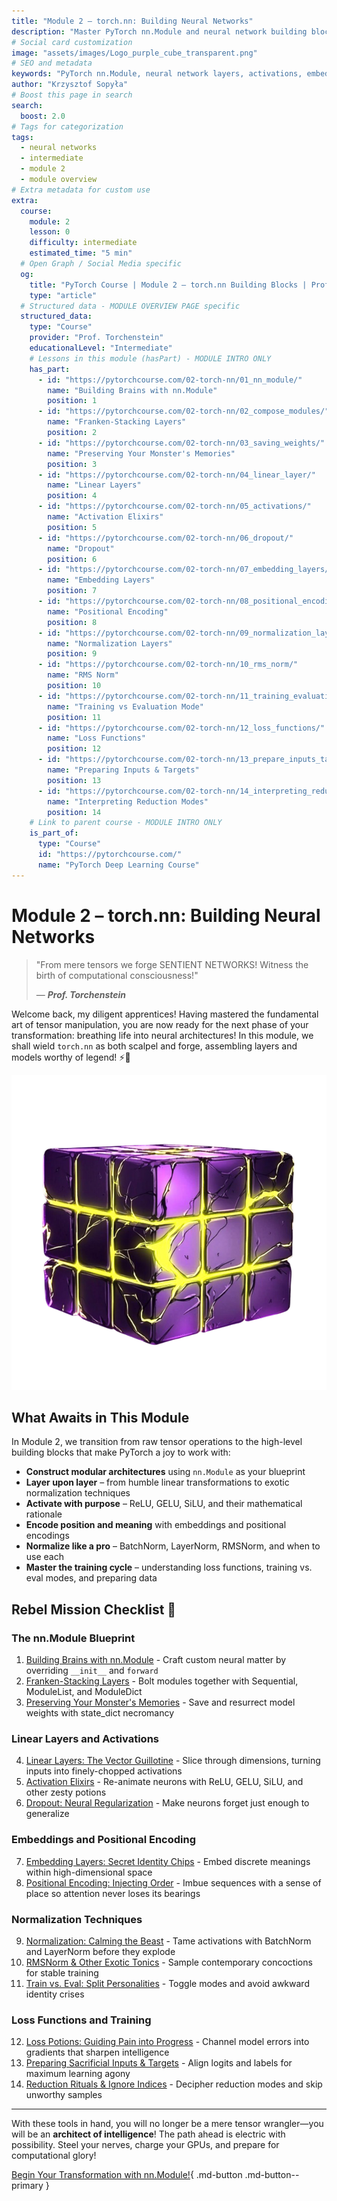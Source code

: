 ```yaml
---
title: "Module 2 – torch.nn: Building Neural Networks"
description: "Master PyTorch nn.Module and neural network building blocks including layers, activations, embeddings, and normalization techniques."
# Social card customization
image: "assets/images/Logo_purple_cube_transparent.png"
# SEO and metadata
keywords: "PyTorch nn.Module, neural network layers, activations, embeddings, normalization, PyTorch building blocks"
author: "Krzysztof Sopyła"
# Boost this page in search
search:
  boost: 2.0
# Tags for categorization
tags:
  - neural networks
  - intermediate
  - module 2
  - module overview
# Extra metadata for custom use
extra:
  course:
    module: 2
    lesson: 0
    difficulty: intermediate
    estimated_time: "5 min"
  # Open Graph / Social Media specific
  og:
    title: "PyTorch Course | Module 2 – torch.nn Building Blocks | Prof. Torchenstein's Lab"
    type: "article"
  # Structured data - MODULE OVERVIEW PAGE specific
  structured_data:
    type: "Course"
    provider: "Prof. Torchenstein"
    educationalLevel: "Intermediate"
    # Lessons in this module (hasPart) - MODULE INTRO ONLY
    has_part:
      - id: "https://pytorchcourse.com/02-torch-nn/01_nn_module/"
        name: "Building Brains with nn.Module"
        position: 1
      - id: "https://pytorchcourse.com/02-torch-nn/02_compose_modules/"
        name: "Franken-Stacking Layers"
        position: 2
      - id: "https://pytorchcourse.com/02-torch-nn/03_saving_weights/"
        name: "Preserving Your Monster's Memories"
        position: 3
      - id: "https://pytorchcourse.com/02-torch-nn/04_linear_layer/"
        name: "Linear Layers"
        position: 4
      - id: "https://pytorchcourse.com/02-torch-nn/05_activations/"
        name: "Activation Elixirs"
        position: 5
      - id: "https://pytorchcourse.com/02-torch-nn/06_dropout/"
        name: "Dropout"
        position: 6
      - id: "https://pytorchcourse.com/02-torch-nn/07_embedding_layers/"
        name: "Embedding Layers"
        position: 7
      - id: "https://pytorchcourse.com/02-torch-nn/08_positional_encoding/"
        name: "Positional Encoding"
        position: 8
      - id: "https://pytorchcourse.com/02-torch-nn/09_normalization_layers/"
        name: "Normalization Layers"
        position: 9
      - id: "https://pytorchcourse.com/02-torch-nn/10_rms_norm/"
        name: "RMS Norm"
        position: 10
      - id: "https://pytorchcourse.com/02-torch-nn/11_training_evaluation_mode/"
        name: "Training vs Evaluation Mode"
        position: 11
      - id: "https://pytorchcourse.com/02-torch-nn/12_loss_functions/"
        name: "Loss Functions"
        position: 12
      - id: "https://pytorchcourse.com/02-torch-nn/13_prepare_inputs_targets/"
        name: "Preparing Inputs & Targets"
        position: 13
      - id: "https://pytorchcourse.com/02-torch-nn/14_interpreting_reduction_modes/"
        name: "Interpreting Reduction Modes"
        position: 14
    # Link to parent course - MODULE INTRO ONLY
    is_part_of:
      type: "Course"
      id: "https://pytorchcourse.com/"
      name: "PyTorch Deep Learning Course"
---
```


# Module 2 – torch.nn: Building Neural Networks

> "From mere tensors we forge SENTIENT NETWORKS! Witness the birth of computational consciousness!"
>
> — **_Prof. Torchenstein_**

Welcome back, my diligent apprentices! Having mastered the fundamental art of tensor manipulation, you are now ready for the next phase of your transformation: breathing life into neural architectures! In this module, we shall wield `torch.nn` as both scalpel and forge, assembling layers and models worthy of legend! ⚡️🧪

![PyTorch Neural Networks](/assets/images/Logo_purple_cube_transparent.png)

## What Awaits in This Module

In Module 2, we transition from raw tensor operations to the high-level building blocks that make PyTorch a joy to work with:

- **Construct modular architectures** using `nn.Module` as your blueprint
- **Layer upon layer** – from humble linear transformations to exotic normalization techniques
- **Activate with purpose** – ReLU, GELU, SiLU, and their mathematical rationale
- **Encode position and meaning** with embeddings and positional encodings
- **Normalize like a pro** – BatchNorm, LayerNorm, RMSNorm, and when to use each
- **Master the training cycle** – understanding loss functions, training vs. eval modes, and preparing data

## Rebel Mission Checklist 📝

### The nn.Module Blueprint

1. [Building Brains with nn.Module](01_nn_module.ipynb) - Craft custom neural matter by overriding `__init__` and `forward`
2. [Franken-Stacking Layers](02_compose_modules.ipynb) - Bolt modules together with Sequential, ModuleList, and ModuleDict
3. [Preserving Your Monster's Memories](03_saving_weights.ipynb) - Save and resurrect model weights with state_dict necromancy

### Linear Layers and Activations

4. [Linear Layers: The Vector Guillotine](04_linear_layer.ipynb) - Slice through dimensions, turning inputs into finely-chopped activations
5. [Activation Elixirs](05_activations.ipynb) - Re-animate neurons with ReLU, GELU, SiLU, and other zesty potions
6. [Dropout: Neural Regularization](06_dropout.ipynb) - Make neurons forget just enough to generalize

### Embeddings and Positional Encoding

7. [Embedding Layers: Secret Identity Chips](07_embedding_layers.ipynb) - Embed discrete meanings within high-dimensional space
8. [Positional Encoding: Injecting Order](08_positional_encoding.ipynb) - Imbue sequences with a sense of place so attention never loses its bearings

### Normalization Techniques

9. [Normalization: Calming the Beast](09_normalization_layers.ipynb) - Tame activations with BatchNorm and LayerNorm before they explode
10. [RMSNorm & Other Exotic Tonics](10_rms_norm.ipynb) - Sample contemporary concoctions for stable training
11. [Train vs. Eval: Split Personalities](11_training_evaluation_mode.ipynb) - Toggle modes and avoid awkward identity crises

### Loss Functions and Training

12. [Loss Potions: Guiding Pain into Progress](12_loss_functions.ipynb) - Channel model errors into gradients that sharpen intelligence
13. [Preparing Sacrificial Inputs & Targets](13_prepare_inputs_targets.ipynb) - Align logits and labels for maximum learning agony
14. [Reduction Rituals & Ignore Indices](14_interpreting_reduction_modes.ipynb) - Decipher reduction modes and skip unworthy samples

---

With these tools in hand, you will no longer be a mere tensor wrangler—you will be an **architect of intelligence**! The path ahead is electric with possibility. Steel your nerves, charge your GPUs, and prepare for computational glory!

[Begin Your Transformation with nn.Module!](01_nn_module.ipynb){ .md-button .md-button--primary }

